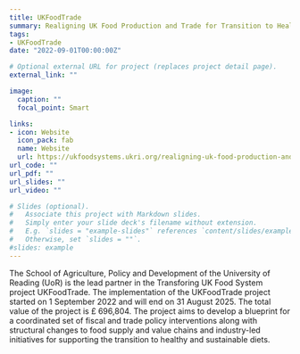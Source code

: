 ```yaml
---
title: UKFoodTrade
summary: Realigning UK Food Production and Trade for Transition to Healthy and Sustainable Diets
tags:
- UKFoodTrade
date: "2022-09-01T00:00:00Z"

# Optional external URL for project (replaces project detail page).
external_link: ""

image:
  caption: ""
  focal_point: Smart

links:
- icon: Website
  icon_pack: fab  
  name: Website
  url: https://ukfoodsystems.ukri.org/realigning-uk-food-production-and-trade-for-transition-to-healthy-and-sustainable-diets/
url_code: ""
url_pdf: ""
url_slides: ""
url_video: ""

# Slides (optional).
#   Associate this project with Markdown slides.
#   Simply enter your slide deck's filename without extension.
#   E.g. `slides = "example-slides"` references `content/slides/example-slides.md`.
#   Otherwise, set `slides = ""`.
#slides: example
---
```


The School of Agriculture, Policy and Development of the University of Reading (UoR) is the lead partner in the Transforing UK Food System project UKFoodTrade. The implementation of the UKFoodTrade project started on 1 September 2022 and will end on 31 August 2025. The total value of the project is £ 696,804. The project aims to develop a blueprint for a coordinated set of fiscal and trade policy interventions along with structural changes to food supply and value chains and industry-led initiatives for supporting the transition to healthy and sustainable diets.
